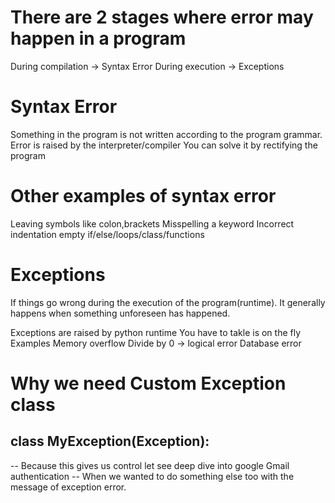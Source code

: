 # There are 2 stages where error may happen in a program

During compilation -> Syntax Error
During execution -> Exceptions

# Syntax Error
Something in the program is not written according to the program grammar.
Error is raised by the interpreter/compiler
You can solve it by rectifying the program

# Other examples of syntax error
Leaving symbols like colon,brackets
Misspelling a keyword
Incorrect indentation
empty if/else/loops/class/functions

# Exceptions
If things go wrong during the execution of the program(runtime). It generally happens when something unforeseen has happened.

Exceptions are raised by python runtime
You have to takle is on the fly
Examples
Memory overflow
Divide by 0 -> logical error
Database error

# Why we need Custom Exception class
## class MyException(Exception):

-- Because this gives us control let see deep dive into google Gmail authentication 
-- When we wanted to do something else too with the message of exception error.

